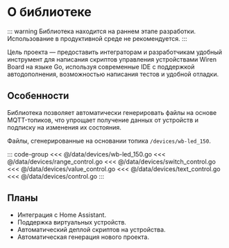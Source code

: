 # О библиотеке

::: warning
Библиотека находится на раннем этапе разработки.
Использование в продуктивной среде не рекомендуется.
:::

Цель проекта — предоставить интеграторам и разработчикам удобный инструмент для написания скриптов управления устройствами Wiren Board на языке Go, используя современные IDE с поддержкой автодополнения, возможностью написания тестов и удобной отладки.

## Особенности

Библиотека позволяет автоматически генерировать файлы на основе MQTT-топиков, что упрощает получение данных от устройств и подписку на изменения их состояния.

Файлы, сгенерированные на основании топика `/devices/wb-led_150`.

::: code-group
<<< @/data/devices/wb-led_150.go
<<< @/data/devices/range_control.go
<<< @/data/devices/switch_control.go
<<< @/data/devices/value_control.go
<<< @/data/devices/text_control.go
<<< @/data/devices/control.go
:::


## Планы

- Интеграция с Home Assistant.
- Поддержка виртуальных устройств.
- Автоматический деплой скриптов на устройства.
- Автоматическая генерация нового проекта.
